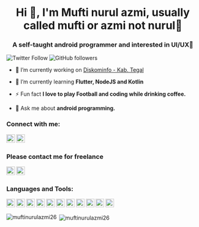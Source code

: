 <h1 align="center">Hi 👋, I'm Mufti nurul azmi, usually called mufti or azmi not nurul🤪</h1>
<h3 align="center">A self-taught android programmer and interested in UI/UX🥰</h3>

![Twitter Follow](https://img.shields.io/twitter/follow/muftinurulazmi?label=muftinurulazmi&logo=twitter&style=for-the-badge)
![GitHub followers](https://img.shields.io/github/followers/muftinurulazmi26?logo=GitHub&style=for-the-badge)

- 🔭 I’m currently working on [Diskominfo - Kab. Tegal](https://kominfo.tegalkab.go.id/)

- 🌱 I’m currently learning **Flutter, NodeJS and Kotlin**

- ⚡ Fun fact **I love to play Football and coding while drinking coffee.**

- 💬 Ask me about **android programming.**

### Connect with me:

<a href="https://twitter.com/muftinurulazmi" target="blank"><img src="https://cdn.jsdelivr.net/npm/simple-icons@3.0.1/icons/twitter.svg" alt="muftinurulazmi" height="22" width="22" /></a>
<a href="https://www.linkedin.com/in/mufti-nurul-azmi-698496142/" target="blank"><img src="https://cdn.jsdelivr.net/npm/simple-icons@3.0.1/icons/linkedin.svg" alt="mufti-nurul-azmi" height="22" width="22" /></a>

### Please contact me for freelance

<a href="https://www.instagram.com/mufti_nurul_azmi/" target="blank"><img src="https://cdn.jsdelivr.net/npm/simple-icons@3.0.1/icons/instagram.svg" alt="muftinurulazmi" height="22" width="22" /></a>
<a href="https://api.whatsapp.com/send?phone=6287838628432&text=I%27m%20interested%20in%20hire%20you%20as%20freelance%20android%20programmer" target="blank"><img src="https://cdn.jsdelivr.net/npm/simple-icons@3.0.1/icons/whatsapp.svg" alt="muftinurulazmi" height="22" width="22" /></a>

### Languages and Tools:

<p align="left"><img src="https://www.vectorlogo.zone/logos/dartlang/dartlang-icon.svg" alt="dart" width="22" height="22"/> 
<img src="https://www.vectorlogo.zone/logos/figma/figma-icon.svg" alt="figma" width="22" height="22"/>
<img src="https://www.vectorlogo.zone/logos/firebase/firebase-icon.svg" alt="firebase" width="22" height="22"/>
<img src="https://www.vectorlogo.zone/logos/flutterio/flutterio-icon.svg" alt="flutter" width="22" height="22"/>
<img src="https://www.vectorlogo.zone/logos/git-scm/git-scm-icon.svg" alt="git" width="22" height="22"/>
<img src="https://www.vectorlogo.zone/logos/android/android-official.svg" alt="android" width="22" height="22"/>
<img src="https://www.vectorlogo.zone/logos/kotlinlang/kotlinlang-icon.svg" alt="sketch" width="22" height="22"/>
<img src="https://www.vectorlogo.zone/logos/java/java-vertical.svg" alt="java" width="22" height="22"/>
<img src="https://www.vectorlogo.zone/logos/swift/swift-icon.svg" alt="swift" width="22" height="22"/>
<img src="https://www.vectorlogo.zone/logos/sqlite/sqlite-icon.svg" alt="sqlite" width="22" height="22"/>
<img src="https://www.vectorlogo.zone/logos/mysql/mysql-official.svg" alt="mysql" width="22" height="22"/></p>

<p><img align="left" src="https://github-readme-stats.vercel.app/api/top-langs/?username=muftinurulazmi26&layout=compact&hide=html" alt="muftinurulazmi26" /></p>

<p>&nbsp;<img align="center" src="https://github-readme-stats.vercel.app/api?username=muftinurulazmi26&show_icons=true" alt="muftinurulazmi26" /></p>

